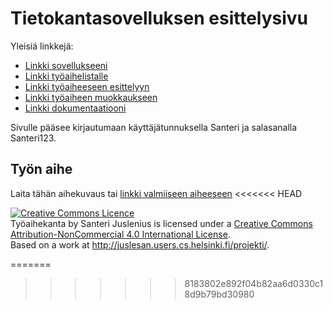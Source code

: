 # Tietokantasovelluksen esittelysivu

Yleisiä linkkejä:

* [Linkki sovellukseeni](https://juslesan.users.cs.helsinki.fi/projekti)
* [Linkki työaihelistalle](https://juslesan.users.cs.helsinki.fi/projekti/tyoaiheet)
* [Linkki työaiheeseen esittelyyn](https://juslesan.users.cs.helsinki.fi/projekti/tyoaiheet/1)
* [Linkki työaiheen muokkaukseen](https://juslesan.users.cs.helsinki.fi/projekti/tyoaiheet/1/edit)
* [Linkki dokumentaatiooni](https://github.com/juslesan/Tsoha-Bootstrap/blob/master/doc/dokumentaatio.pdf)

Sivulle pääsee kirjautumaan käyttäjätunnuksella Santeri ja salasanalla Santeri123.

## Työn aihe

Laita tähän aihekuvaus tai [linkki valmiiseen aiheeseen](http://advancedkittenry.github.io/suunnittelu_ja_tyoymparisto/aiheet/Tyoaihekanta.html) 
<<<<<<< HEAD


<a rel="license" href="http://creativecommons.org/licenses/by-nc/4.0/"><img alt="Creative Commons Licence" style="border-width:0" src="https://i.creativecommons.org/l/by-nc/4.0/88x31.png" /></a><br /><span xmlns:dct="http://purl.org/dc/terms/" property="dct:title">Työaihekanta</span> by <span xmlns:cc="http://creativecommons.org/ns#" property="cc:attributionName">Santeri Juslenius</span> is licensed under a <a rel="license" href="http://creativecommons.org/licenses/by-nc/4.0/">Creative Commons Attribution-NonCommercial 4.0 International License</a>.<br />Based on a work at <a xmlns:dct="http://purl.org/dc/terms/" href="http://juslesan.users.cs.helsinki.fi/projekti/" rel="dct:source">http://juslesan.users.cs.helsinki.fi/projekti/</a>.

=======
>>>>>>> 8183802e892f04b82aa6d0330c18d9b79bd30980
